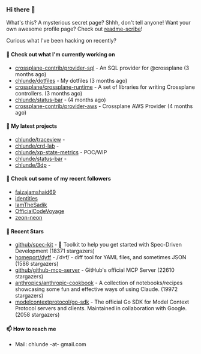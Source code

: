 ### Hi there 👋

What's this? A mysterious secret page? Shhh, don't tell anyone!
Want your own awesome profile page? Check out [readme-scribe](https://github.com/muesli/readme-scribe)!

Curious what I've been hacking on recently?

#### 👷 Check out what I'm currently working on

- [crossplane-contrib/provider-sql](https://github.com/crossplane-contrib/provider-sql) - An SQL provider for @crossplane (3 months ago)
- [chlunde/dotfiles](https://github.com/chlunde/dotfiles) - My dotfiles (3 months ago)
- [crossplane/crossplane-runtime](https://github.com/crossplane/crossplane-runtime) - A set of libraries for writing Crossplane controllers. (3 months ago)
- [chlunde/status-bar](https://github.com/chlunde/status-bar) -  (4 months ago)
- [crossplane-contrib/provider-aws](https://github.com/crossplane-contrib/provider-aws) - Crossplane AWS Provider (4 months ago)

#### 🌱 My latest projects

- [chlunde/traceview](https://github.com/chlunde/traceview) - 
- [chlunde/crd-lab](https://github.com/chlunde/crd-lab) - 
- [chlunde/xp-state-metrics](https://github.com/chlunde/xp-state-metrics) - POC/WIP
- [chlunde/status-bar](https://github.com/chlunde/status-bar) - 
- [chlunde/3dp](https://github.com/chlunde/3dp) - 



#### 👯 Check out some of my recent followers

- [faizajamshaid69](https://github.com/faizajamshaid69)
- [identities](https://github.com/identities)
- [IamTheSadik](https://github.com/IamTheSadik)
- [OfficialCodeVoyage](https://github.com/OfficialCodeVoyage)
- [zeon-neon](https://github.com/zeon-neon)

#### 🌟 Recent Stars

- [github/spec-kit](https://github.com/github/spec-kit) - 💫 Toolkit to help you get started with Spec-Driven Development (18371 stargazers)
- [homeport/dyff](https://github.com/homeport/dyff) - /ˈdʏf/ - diff tool for YAML files, and sometimes JSON (1586 stargazers)
- [github/github-mcp-server](https://github.com/github/github-mcp-server) - GitHub&#39;s official MCP Server (22610 stargazers)
- [anthropics/anthropic-cookbook](https://github.com/anthropics/anthropic-cookbook) - A collection of notebooks/recipes showcasing some fun and effective ways of using Claude. (19972 stargazers)
- [modelcontextprotocol/go-sdk](https://github.com/modelcontextprotocol/go-sdk) - The official Go SDK for Model Context Protocol servers and clients. Maintained in collaboration with Google. (2058 stargazers)

#### 📫 How to reach me

- Mail: chlunde -at- gmail.com
